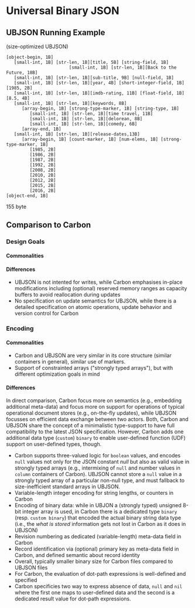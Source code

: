 # Universal Binary JSON

## UBJSON Running Example


(size-optimized UBJSON)

```
[object-begin, 1B]
   [small-int, 1B] [str-len, 1B][title, 5B] [string-field, 1B]
                        [small-int, 1B] [str-len, 1B][Back to the Future, 18B]
   [small-int, 1B] [str-len, 1B][sub-title, 9B] [null-field, 1B]
   [small-int, 1B] [str-len, 1B][year, 4B] [short-integer-field, 1B][1985, 2B]
   [small-int, 1B] [str-len, 1B][imdb-rating, 11B] [float-field, 1B][8.5, 4B]
   [small-int, 1B] [str-len, 1B][keywords, 8B] 
      [array-begin, 1B] [strong-type-marker, 1B] [string-type, 1B]
         [small-int, 1B] [str-len, 1B][time travel, 11B] 
         [small-int, 1B] [str-len, 1B][delorean, 8B]       
         [small-int, 1B] [str-len, 1B][comedy, 6B]            
      [array-end, 1B]
   [small-int, 1B] [str-len, 1B][release-dates,13B] 
      [array-begin, 1B] [count-marker, 1B] [num-elems, 1B] [strong-type-marker, 1B]
         [1985, 2B] 
         [1986, 2B] 
         [1987, 2B]
         [1992, 2B] 
         [2008, 2B] 
         [2010, 2B]
         [2012, 2B]
         [2015, 2B]
         [2016, 2B]
[object-end, 1B]  
```

155 byte

## Comparison to Carbon

### Design Goals

#### Commonalities

#### Differences

- UBJSON is not intented for writes, while Carbon emphasises in-place modifications including (optional) reserved memory ranges as capacity buffers to avoid reallocation during updates
- No specification on update semantics for UBJSON, while there is a detailed specification on atomic operations, update behavior and version control for Carbon

### Encoding

#### Commonalities

- Carbon and UBJSON are very similar in its core structure (similar containers in general), similar use of markers. 
- Support of constrainted arrays ("strongly typed arrays"), but with different optimization goals in mind

#### Differences

In direct comparison, Carbon focus more on semantics (e.g., embedding additional meta-data) and focus more on support for operations of typical operational document stores (e.g., on-the-fly updates), while UBJSON focusses on efficient data exchange between two actors. Both, Carbon and UBJSON share the concept of a minimalistic type-support to have full compatibility to the latest JSON specification. However, Carbon adds one additional data type (`custom`) `binary` to enable user-defined function (UDF) support on user-defined types, though.

- Carbon supports three-valued logic for `boolean` values, and encodes `null` values not only for the JSON constant *null* but also as valid value in strongly typed arrays (e.g., intermixing of `null` and number values in `column` containers of Carbon). UBJSON cannot store a `null` value in a strongly typed array of a particular non-null type, and must fallback to size-inefficient standard arrays in UBJSON. 
- Variable-length integer encoding for string lengths, or counters in Carbon
- Encoding of binary data: while in UBJON a (strongly typed) unsigned 8-bit integer array is used, in Carbon there is a dedicated type `binary` (resp. `custom binary`) that encoded the actual binary string data type (i.e., the *what is stored* information gets not lost in Carbon as it does in UBJSON)
- Revision numbering as dedicated (variable-length) meta-data field in Carbon
- Record identification via (optional) primary key as meta-data field in Carbon, and defined semantic about record identity
- Overall, typically smaller binary size for Carbon files compared to UBJSON files
- For Carbon, the evaluation of dot-path expressions is well-defined and specified
- Carbon specificies two way to express absence of data, `null` and `nil` where the first one maps to user-defined data and the second is a dedicated result value for dot-path expressions.
